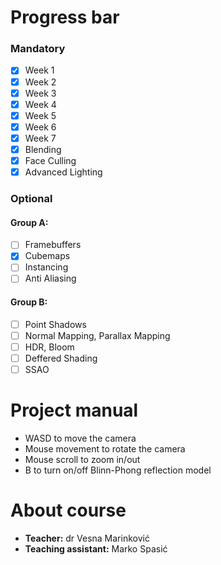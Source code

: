 # Progress bar

### Mandatory

- [x] Week 1
- [x] Week 2
- [x] Week 3
- [x] Week 4
- [x] Week 5
- [x] Week 6
- [x] Week 7
- [x] Blending
- [x] Face Culling
- [x] Advanced Lighting

### Optional

#### Group A:

- [ ] Framebuffers
- [x] Cubemaps
- [ ] Instancing
- [ ] Anti Aliasing

#### Group B:

- [ ] Point Shadows
- [ ] Normal Mapping, Parallax Mapping
- [ ] HDR, Bloom
- [ ] Deffered Shading
- [ ] SSAO

# Project manual

- WASD to move the camera
- Mouse movement to rotate the camera
- Mouse scroll to zoom in/out
- B to turn on/off Blinn-Phong reflection model

# About course

- **Teacher:** dr Vesna Marinković
- **Teaching assistant:** Marko Spasić